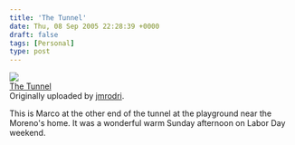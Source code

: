 ```yaml
---
title: 'The Tunnel'
date: Thu, 08 Sep 2005 22:28:39 +0000
draft: false
tags: [Personal]
type: post
---
```


[![](http://static.flickr.com/27/41593248_cb9516978a_m.jpg)](http://www.flickr.com/photos/33205801@N00/41593248/ "photo sharing")  
[The Tunnel](http://www.flickr.com/photos/33205801@N00/41593248/)  
Originally uploaded by [jmrodri](http://www.flickr.com/people/33205801@N00/).

This is Marco at the other end of the tunnel at the playground near the Moreno's home. It was a wonderful warm Sunday afternoon on Labor Day weekend.